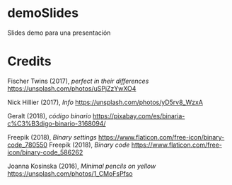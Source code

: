 # demoSlides
Slides demo para una presentación


# Credits
 Fischer Twins (2017), *perfect in their differences* https://unsplash.com/photos/uSPjZzYwXO4
 
 Nick Hillier (2017), *Info* https://unsplash.com/photos/yD5rv8_WzxA

 Geralt (2018), *código binario*  https://pixabay.com/es/binaria-c%C3%B3digo-binario-3168094/

Freepik (2018), *Binary settings* https://www.flaticon.com/free-icon/binary-code_780550
Freepik (2018), *Binary code* https://www.flaticon.com/free-icon/binary-code_586262

Joanna Kosinska (2016), *Minimal pencils on yellow*  https://unsplash.com/photos/1_CMoFsPfso